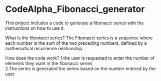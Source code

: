 # CodeAlpha_Fibonacci_generator
This project includes a code to generate a fibonacci series with the instructions on how to use it.

What is the fibonacci series? 
The Fibonacci series is a sequence where each number is the sum of the two preceding numbers, defined by a mathematical recurrence relationship.

How does the code work?
1.the user is requested to enter the number of elements they want in the fibonacci series  
2.The series is generated the series based on the number entered by the user.
